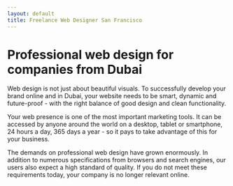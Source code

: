 ```yaml
---
layout: default
title: Freelance Web Designer San Francisco
---
```


# Professional web design for companies from Dubai

<p class="italic"> Web design is not just about beautiful visuals. To successfully develop your brand online and in Dubai, your website needs to be smart, dynamic and future-proof - with the right balance of good design and clean functionality.</p> 

Your web presence is one of the most important marketing tools. It can be accessed by anyone around the world on a desktop, tablet or smartphone, 24 hours a day, 365 days a year - so it pays to take advantage of this for your business.

The demands on professional web design have grown enormously. In addition to numerous specifications from browsers and search engines, our users also expect a high standard of quality. If you do not meet these requirements today, your company is no longer relevant online.

